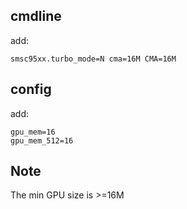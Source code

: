 ## cmdline

add:

```
smsc95xx.turbo_mode=N cma=16M CMA=16M
```

## config

add:

```
gpu_mem=16
gpu_mem_512=16
```

## Note

The min GPU size is >=16M
